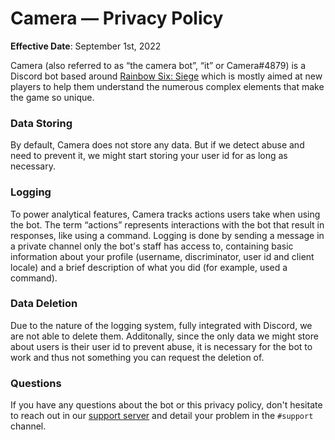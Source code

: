 # Camera — Privacy Policy
**Effective Date**: September 1st, 2022

Camera (also referred to as “the camera bot”, “it” or Camera#4879) is a Discord bot based around [Rainbow Six: Siege](https://ubisoft.com/en-us/game/rainbow-six/siege) which is mostly aimed at new players to help them understand the numerous complex elements that make the game so unique. 

### Data Storing
By default, Camera does not store any data. But if we detect abuse and need to prevent it, we might start storing your user id for as long as necessary.

### Logging
To power analytical features, Camera tracks actions users take when using the bot. The term “actions” represents interactions with the bot that result in responses, like using a command. Logging is done by sending a message in a private channel only the bot's staff has access to, containing basic information about your profile (username, discriminator, user id and client locale) and a brief description of what you did (for example, used a command). 

### Data Deletion
Due to the nature of the logging system, fully integrated with Discord, we are not able to delete them. Additonally, since the only data we might store about users is their user id to prevent abuse, it is necessary for the bot to work and thus not something you can request the deletion of. 

### Questions
If you have any questions about the bot or this privacy policy, don't hesitate to reach out in our [support server](https://suspense.is-a.dev/support) and detail your problem in the `#support` channel.
